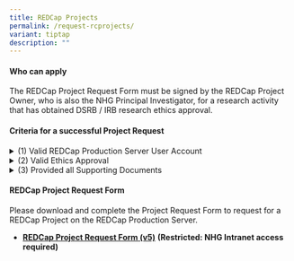 ```yaml
---
title: REDCap Projects
permalink: /request-rcprojects/
variant: tiptap
description: ""
---
```

<h4><strong>Who can apply</strong></h4>
<p>The REDCap Project Request Form must be signed by the REDCap Project Owner,
who is also the NHG Principal Investigator, for a research activity that
has obtained DSRB / IRB research ethics approval.</p>
<h4><strong>Criteria for a successful Project Request</strong></h4>
<div data-type="detailGroup" class="isomer-accordion isomer-accordion-white">
<details class="isomer-details">
<summary>(1) Valid REDCap Production Server User Account</summary>
<div data-type="detailsContent" class="isomer-details-content">
<p>The REDCap Project Owner is able to login to their activated* REDCap <u>Production</u> Server
User Account.</p>
<p></p>
<p><strong>*</strong>  <sup><sub>Submitting a REDCap User Account Request </sub></sup><strong><sup><sub>DOES NOT</sub></sup></strong><sup><sub> imply that the NHG REDCap Account(s) has been activated. User Accounts are valid for use </sub></sup><strong><sup><sub>ONLY AFTER</sub></sup></strong><sup><sub> the user has followed the instructions to login and activate the User Account.</sub></sup>
</p>
<p></p>
</div>
</details>
<details class="isomer-details">
<summary>(2) Valid Ethics Approval</summary>
<div data-type="detailsContent" class="isomer-details-content">
<p>The Research activity has valid research ethics approval, or is able to
show documentary evidence that it does not require DSRB Ethics approval
under specific DSRB policies.</p>
<p></p>
</div>
</details>
<details class="isomer-details">
<summary>(3) Provided all Supporting Documents</summary>
<div data-type="detailsContent" class="isomer-details-content">
<p>All of the following Supporting Documents have been put into a single
ZIP file.</p>
<p>(a) REDCap Project Request Form (as a PDF)</p>
<p>(b) Latest Ethics Approval Letter (as a PDF)</p>
<p>(c) REDCap Project XML file (Metadata only) (if applicable)</p>
<p></p>
</div>
</details>
</div>
<p></p>
<h4><strong>REDCap Project Request Form</strong></h4>
<p>Please download and complete the Project Request Form to request for a
REDCap Project on the REDCap Production Server.</p>
<ul data-tight="true" class="tight">
<li>
<p><strong><a href="https://mynhg.nhg.com.sg/div/GRDO/Shared%20Library/NHG%20REDCap/REDCap%20Request%20Forms/1305-001%20NHG%20REDCap%20Project%20Request%20Form%20v5.docx?d=w4cdc1e953981433198dd934f0020fa66" rel="noopener noreferrer nofollow" target="_blank">REDCap Project Request Form (v5)</a></strong>  <strong>(Restricted: NHG Intranet access required)</strong>
</p>
</li>
</ul>
<p></p>